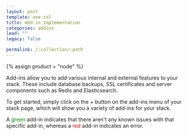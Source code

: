 ```yaml
---
layout: post
template: one-col
title: Add-in Implementation
categories: addins
lead: ""
legacy: false

permalink: /:collection/:path
---
```

{% assign product = "node" %}

Add-ins allow you to add various internal and external features to your stack. These include database backups, SSL certificates and server components such as Redis and Elasticsearch.

To get started, simply click on the _+_ button on the add-ins menu of your stack page, which will show you a variety of add-ins for your stack.

A 
<span style="color:green">green</span>
 add-in indicates that there aren't any known issues with that specific add-in, whereas a 
<span style="color:red">red</span>
 add-in indicates an error.
